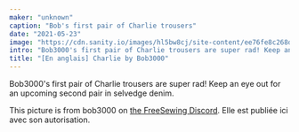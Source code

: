 ```yaml
---
maker: "unknown"
caption: "Bob's first pair of Charlie trousers"
date: "2021-05-23"
image: "https://cdn.sanity.io/images/hl5bw8cj/site-content/ee76fe8c268daeeccaf13b26086bd70e4f8537b0-1200x1600.jpg"
intro: "Bob3000's first pair of Charlie trousers are super rad! Keep an eye out for an upcoming second pair in selvedge denim."
title: "[En anglais] Charlie by Bob3000"
---
```



Bob3000's first pair of Charlie trousers are super rad! Keep an eye out for an upcoming second pair in selvedge denim.

<Note>

This picture is from bob3000 on [the FreeSewing Discord](https://discord.freesewing.org/). Elle est publiée ici avec son autorisation.

</Note>

